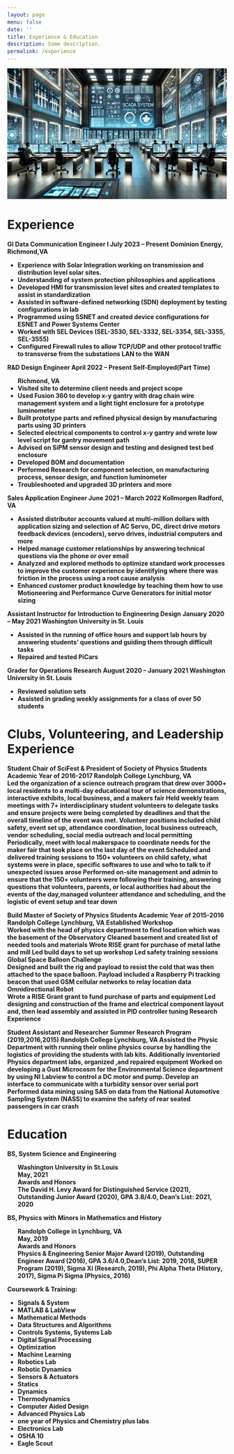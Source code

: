 ```yaml
---
layout: page
menu: false
date: ''
title: Experience & Education
description: Some description.
permalink: /experience
---
```


<img class="img" src="/assets/img/SCADA.PNG" alt="WZV" width="593" height="300">

# Experience

<b>GI Data Communication Engineer I </b> 
<b>July 2023 – Present</b> 
<b>Dominion Energy, Richmond,VA <b>  
                                                                                               
<ul>
<li>Experience with Solar Integration working on transmission and distribution level solar sites.</li>
<li>Understanding of system protection philosophies and applications</li>
<li>Developed HMI for transmission level sites and created templates to assist in standardization</li>
<li>Assisted in software-defined networking (SDN) deployment by testing configurations in lab</li>
<li>Programmed using SSNET and created device configurations for ESNET and Power Systems Center</li>
<li>Worked with SEL Devices (SEL-3530, SEL-3332, SEL-3354, SEL-3355, SEL-3555)</li>
<li>Configured Firewall rules to allow TCP/UDP and other protocol traffic to transverse from the substations LAN to the WAN</li>
</ul>
<b>R&D Design Engineer</b>   							                          
<b>April 2022 – Present</b>  
<b>Self-Employed(Part Time)</b>     
<ul>                                                                                                                         Richmond, VA
<li>Visited site to determine client needs and project scope</li>
<li>Used Fusion 360 to develop x-y gantry with drag chain wire management system and a light tight enclosure for a prototype luminometer</li>
<li>Built prototype parts and refined physical design by manufacturing parts using 3D printers</li>
<li>Selected electrical components to control x-y gantry and wrote low level script for gantry movement path</li>
<li>Advised on SiPM sensor design and testing and designed test bed enclosure</li>
<li>Developed BOM and documentation</li>
<li>Performed Research for component selection, on manufacturing process, sensor design, and function luminometer</li>
<li>Troubleshooted and upgraded 3D printers and more</li>
</ul>
<b>Sales Application Engineer</b>    						                                
<b>June 2021 – March 2022</b>    
<b>Kollmorgen Radford, VA</b>    
<ul>  
<li>Assisted distributor accounts valued at multi-million dollars with application sizing and selection of AC Servo,  DC, direct drive motors feedback devices (encoders), servo drives, industrial computers and more</li>
<li>Helped manage customer relationships by answering technical questions via the phone or over email</li>
<li>Analyzed and explored methods to optimize standard work processes to improve the customer experience by identifying where there was friction in the process using a root cause analysis</li>
<li>Enhanced customer product knowledge by teaching them how to use Motioneering and Performance Curve Generators for initial motor sizing</li>
</ul>
<b>Assistant Instructor for Introduction to Engineering Design</b>     		                  
<b>January 2020 – May 2021</b>    
<b>Washington University in St. Louis</b>    									             
<ul>
<li>Assisted in the running of office hours and support lab hours by answering students’ questions and guiding them through difficult tasks</li>
<li>Repaired and tested PiCars</li>
</ul>
<b>Grader for Operations Research</b> 						              
<b>August 2020 – January 2021</b>
<b>Washington University in St. Louis</b>									             
<ul>
<li>Reviewed solution sets</li> 
<li>Assisted in grading weekly assignments for a class of over 50 students</li> 
</ul>

# Clubs, Volunteering, and Leadership Experience

Student Chair of SciFest & President of Society of Physics Students                    Academic Year of 2016-2017
Randolph College                                                                                                                                                                 Lynchburg, VA                                                           
Led the organization of a science outreach program that drew over 3000+ local  residents to a multi-day educational tour of science demonstrations, interactive exhibits, local business, and a makers fair
 Held weekly team meetings with 7+ interdisciplinary student volunteers to delegate tasks and ensure projects were being completed by deadlines and that the overall timeline of the event was met. Volunteer positions included child safety, event set up, attendance coordination, local business outreach, vendor scheduling, social media outreach and local permitting
Periodically, meet with local makerspace to coordinate needs for the maker fair that took place on the last day of the event
Scheduled and delivered training sessions to 150+ volunteers on child safety, what systems were in place, specific softwares to use and who to talk to if unexpected issues arose
Performed on-site management and admin to ensure that the 150+ volunteers were following their training, answering questions that volunteers, parents, or local authorities had about the events of the day,managed volunteer attendance and scheduling, and the logistic of event setup and tear down

Build Master of Society of Physics Students                                                            Academic Year of 2015-2016                                                                                              
Randolph College                                                                                                                                                                 Lynchburg, VA
Established Workshop                                                                                                                                                          
Worked with the head of physics department to find location which was the basement of the Observatory 
Cleaned basement and created list of needed tools and materials
Wrote RISE grant for purchase of metal lathe and mill
Led build days to set up workshop
Led safety training sessions
Global Space Balloon Challenge         
Designed and built the rig and payload to resist the cold that was then attached to the space balloon. Payload included a Raspberry Pi tracking beacon that used GSM cellular networks to relay location data
Omnidirectional Robot                                         
Wrote a RISE Grant  grant to fund purchase of parts and equipment
Led designing and construction of the frame and electrical component layout and, then lead assembly and assisted in PID controller tuning
Research Experience

Student Assistant and Researcher				         Summer Research Program (2019,2016,2015)
Randolph College 								                                     Lynchburg, VA
Assisted the Physic Department with running their online physics course by handling the logistics of providing the students with lab kits. Additionally inventoried Physics department labs, organized ,and repaired equipment
Worked on developing a Gust Microcosm for the Environmental Science department by using NI Labview to control a DC motor and pump. Develop an interface to communicate with a turbidity sensor over serial port
Performed data mining using SAS on data from the National Automotive Sampling System (NASS) to examine the safety of rear seated passengers in car crash

# Education
					                     	                               
<b>BS, System Science and Engineering</b><br>
<ul><p>Washington University in St.Louis<br>
May, 2021<br>
<b>Awards and Honors</b><br> 				   			                           
The David H. Levy Award for Distinguished Service (2021), Outstanding Junior Award (2020), GPA 3.8/4.0, Dean’s List: 2021, 2020<br>
</p></ul>					                     	                                                       
<b>BS, Physics with Minors in Mathematics and History</b><br>				   			            
<ul><p>Randolph College in Lynchburg, VA<br>
May, 2019<br>
<b>Awards and Honors</b><br> 
Physics & Engineering Senior Major Award (2019), Outstanding Engineer Award (2016), GPA 3.6/4.0,Dean’s List: 2019, 2018, SUPER Program (2019), Sigma Xi (Research, 2019), Phi Alpha Theta (History, 2017), Sigma Pi Sigma (Physics, 2016)<br>
</p></ul>

<b>Coursework & Training:</b>
<ul><li>Signals & System</li> 
<li>MATLAB & LabView</li> 
<li>Mathematical Methods</li> 
<li>Data Structures and Algorithms</li> 
<li>Controls Systems, Systems Lab</li> 
<li>Digital Signal Processing</li> 
<li>Optimization</li> 
<li>Machine Learning</li> 
<li>Robotics Lab</li> 
<li>Robotic Dynamics</li> 
<li>Sensors & Actuators</li> 
<li>Statics</li> 
<li>Dynamics</li> 
<li>Thermodynamics</li> 
<li>Computer Aided Design</li>
<li>Advanced Physics Lab</li> 
<li>one year of Physics and Chemistry plus labs</li> 
<li>Electronics Lab</li>  
<li>OSHA 10</li> 
<li>Eagle Scout</li>
</ul>
